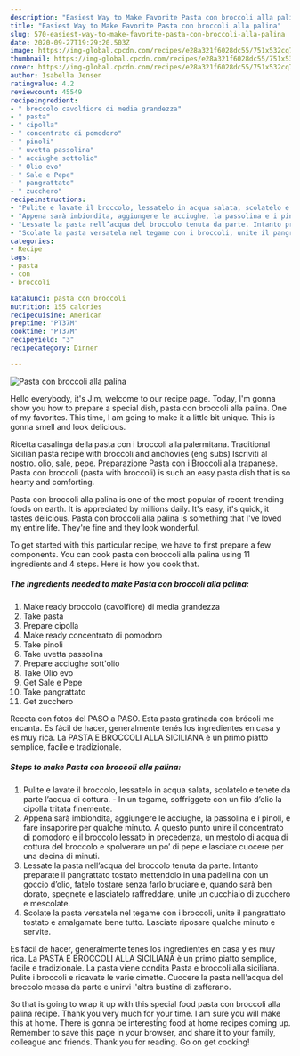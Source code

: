 ```yaml
---
description: "Easiest Way to Make Favorite Pasta con broccoli alla palina"
title: "Easiest Way to Make Favorite Pasta con broccoli alla palina"
slug: 570-easiest-way-to-make-favorite-pasta-con-broccoli-alla-palina
date: 2020-09-27T19:29:20.503Z
image: https://img-global.cpcdn.com/recipes/e28a321f6028dc55/751x532cq70/pasta-con-broccoli-alla-palina-recipe-main-photo.jpg
thumbnail: https://img-global.cpcdn.com/recipes/e28a321f6028dc55/751x532cq70/pasta-con-broccoli-alla-palina-recipe-main-photo.jpg
cover: https://img-global.cpcdn.com/recipes/e28a321f6028dc55/751x532cq70/pasta-con-broccoli-alla-palina-recipe-main-photo.jpg
author: Isabella Jensen
ratingvalue: 4.2
reviewcount: 45549
recipeingredient:
- " broccolo cavolfiore di media grandezza"
- " pasta"
- " cipolla"
- " concentrato di pomodoro"
- " pinoli"
- " uvetta passolina"
- " acciughe sottolio"
- " Olio evo"
- " Sale e Pepe"
- " pangrattato"
- " zucchero"
recipeinstructions:
- "Pulite e lavate il broccolo, lessatelo in acqua salata, scolatelo e tenete da parte l’acqua di cottura. In un tegame, soffriggete con un filo d’olio la cipolla tritata finemente."
- "Appena sarà imbiondita, aggiungere le acciughe, la passolina e i pinoli, e fare insaporire per qualche minuto. A questo punto unire il concentrato di pomodoro e il broccolo lessato in precedenza, un mestolo di acqua di cottura del broccolo e spolverare un po’ di pepe e lasciate cuocere per una decina di minuti."
- "Lessate la pasta nell’acqua del broccolo tenuta da parte. Intanto preparate il pangrattato tostato mettendolo in una padellina con un goccio d’olio, fatelo tostare senza farlo bruciare e, quando sarà ben dorato, spegnete e lasciatelo raffreddare, unite un cucchiaio di zucchero e mescolate."
- "Scolate la pasta versatela nel tegame con i broccoli, unite il pangrattato tostato e amalgamate bene tutto. Lasciate riposare qualche minuto e servite."
categories:
- Recipe
tags:
- pasta
- con
- broccoli

katakunci: pasta con broccoli 
nutrition: 155 calories
recipecuisine: American
preptime: "PT37M"
cooktime: "PT37M"
recipeyield: "3"
recipecategory: Dinner

---
```



![Pasta con broccoli alla palina](https://img-global.cpcdn.com/recipes/e28a321f6028dc55/751x532cq70/pasta-con-broccoli-alla-palina-recipe-main-photo.jpg)

Hello everybody, it's Jim, welcome to our recipe page. Today, I'm gonna show you how to prepare a special dish, pasta con broccoli alla palina. One of my favorites. This time, I am going to make it a little bit unique. This is gonna smell and look delicious.

Ricetta casalinga della pasta con i broccoli alla palermitana. Traditional Sicilian pasta recipe with broccoli and anchovies (eng subs) Iscriviti al nostro. olio, sale, pepe. Preparazione Pasta con i Broccoli alla trapanese. Pasta con broccoli (pasta with broccoli) is such an easy pasta dish that is so hearty and comforting.

Pasta con broccoli alla palina is one of the most popular of recent trending foods on earth. It is appreciated by millions daily. It's easy, it's quick, it tastes delicious. Pasta con broccoli alla palina is something that I've loved my entire life. They're fine and they look wonderful.


To get started with this particular recipe, we have to first prepare a few components. You can cook pasta con broccoli alla palina using 11 ingredients and 4 steps. Here is how you cook that.

<!--inarticleads1-->

##### The ingredients needed to make Pasta con broccoli alla palina:

1. Make ready  broccolo (cavolfiore) di media grandezza
1. Take  pasta
1. Prepare  cipolla
1. Make ready  concentrato di pomodoro
1. Take  pinoli
1. Take  uvetta passolina
1. Prepare  acciughe sott&#39;olio
1. Take  Olio evo
1. Get  Sale e Pepe
1. Take  pangrattato
1. Get  zucchero


Receta con fotos del PASO a PASO. Esta pasta gratinada con brócoli me encanta. Es fácil de hacer, generalmente tenés los ingredientes en casa y es muy rica. La PASTA E BROCCOLI ALLA SICILIANA è un primo piatto semplice, facile e tradizionale. 

<!--inarticleads2-->

##### Steps to make Pasta con broccoli alla palina:

1. Pulite e lavate il broccolo, lessatelo in acqua salata, scolatelo e tenete da parte l’acqua di cottura. - In un tegame, soffriggete con un filo d’olio la cipolla tritata finemente.
1. Appena sarà imbiondita, aggiungere le acciughe, la passolina e i pinoli, e fare insaporire per qualche minuto. A questo punto unire il concentrato di pomodoro e il broccolo lessato in precedenza, un mestolo di acqua di cottura del broccolo e spolverare un po’ di pepe e lasciate cuocere per una decina di minuti.
1. Lessate la pasta nell’acqua del broccolo tenuta da parte. Intanto preparate il pangrattato tostato mettendolo in una padellina con un goccio d’olio, fatelo tostare senza farlo bruciare e, quando sarà ben dorato, spegnete e lasciatelo raffreddare, unite un cucchiaio di zucchero e mescolate.
1. Scolate la pasta versatela nel tegame con i broccoli, unite il pangrattato tostato e amalgamate bene tutto. Lasciate riposare qualche minuto e servite.


Es fácil de hacer, generalmente tenés los ingredientes en casa y es muy rica. La PASTA E BROCCOLI ALLA SICILIANA è un primo piatto semplice, facile e tradizionale. La pasta viene condita Pasta e broccoli alla siciliana. Pulite i broccoli e ricavate le varie cimette. Cuocere la pasta nell&#39;acqua del broccolo messa da parte e unirvi l&#39;altra bustina di zafferano. 

So that is going to wrap it up with this special food pasta con broccoli alla palina recipe. Thank you very much for your time. I am sure you will make this at home. There is gonna be interesting food at home recipes coming up. Remember to save this page in your browser, and share it to your family, colleague and friends. Thank you for reading. Go on get cooking!
